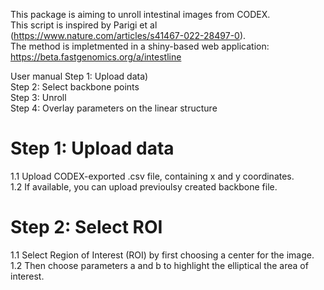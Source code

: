 This package is aiming to unroll intestinal images from CODEX.\
This script is inspired by Parigi et al (https://www.nature.com/articles/s41467-022-28497-0). \
The method is impletmented in a shiny-based web application: https://beta.fastgenomics.org/a/intestline

User manual
Step 1: Upload data)\
Step 2: Select backbone points\
Step 3: Unroll\
Step 4: Overlay parameters on the linear structure

# Step 1: Upload data
1.1 Upload CODEX-exported .csv file, containing x and y coordinates.\
1.2 If available, you can upload previoulsy created backbone file.

# Step 2: Select ROI
1.1 Select Region of Interest (ROI) by first choosing a center for the image.\
1.2 Then choose parameters a and b to highlight the elliptical the area of interest.
